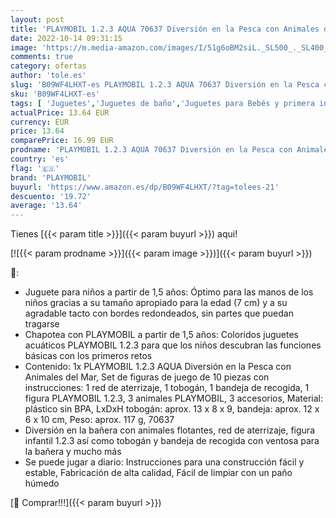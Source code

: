 ```yaml
---
layout: post
title: 'PLAYMOBIL 1.2.3 AQUA 70637 Diversión en la Pesca con Animales del Mar  Juguete de baño para niños pequeños  Con peces flotantes  Primer juguete para niños de 1 5 a 4 años'
date: 2022-10-14 09:31:15
image: 'https://m.media-amazon.com/images/I/51g6oBM2siL._SL500_._SL400_.jpg'
comments: true
category: ofertas
author: 'tole.es'
slug: 'B09WF4LHXT-es PLAYMOBIL 1.2.3 AQUA 70637 Diversión en la Pesca con...'
sku: 'B09WF4LHXT-es'
tags: [ 'Juguetes','Juguetes de baño','Juguetes para Bebés y primera infancia','Juguetes y juegos','playmobil','🇪🇸', ]
actualPrice: 13.64 EUR
currency: EUR
price: 13.64
comparePrice: 16.99 EUR
prodname: 'PLAYMOBIL 1.2.3 AQUA 70637 Diversión en la Pesca con Animales del Mar  Juguete de baño para niños pequeños  Con peces flotantes  Primer juguete para niños de 1 5 a 4 años'
country: 'es'
flag: '🇪🇸'
brand: 'PLAYMOBIL'
buyurl: 'https://www.amazon.es/dp/B09WF4LHXT/?tag=tolees-21'
descuento: '19.72'
average: '13.64'
---
```


Tienes [{{< param title >}}]({{< param buyurl >}}) aqui!

[![{{< param prodname >}}]({{< param image >}})]({{< param buyurl >}})

🔎:

- Juguete para niños a partir de 1,5 años: Óptimo para las manos de los niños gracias a su tamaño apropiado para la edad (7 cm) y a su agradable tacto con bordes redondeados, sin partes que puedan tragarse
- Chapotea con PLAYMOBIL a partir de 1,5 años: Coloridos juguetes acuáticos PLAYMOBIL 1.2.3 para que los niños descubran las funciones básicas con los primeros retos
- Contenido: 1x PLAYMOBIL 1.2.3 AQUA Diversión en la Pesca con Animales del Mar, Set de figuras de juego de 10 piezas con instrucciones: 1 red de aterrizaje, 1 tobogán, 1 bandeja de recogida, 1 figura PLAYMOBIL 1.2.3, 3 animales PLAYMOBIL, 3 accesorios, Material: plástico sin BPA, LxDxH tobogán: aprox. 13 x 8 x 9, bandeja: aprox. 12 x 6 x 10 cm, Peso: aprox. 117 g, 70637
- Diversión en la bañera con animales flotantes, red de aterrizaje, figura infantil 1.2.3 así como tobogán y bandeja de recogida con ventosa para la bañera y mucho más
- Se puede jugar a diario: Instrucciones para una construcción fácil y estable, Fabricación de alta calidad, Fácil de limpiar con un paño húmedo

[🛒 Comprar!!!]({{< param buyurl >}})
